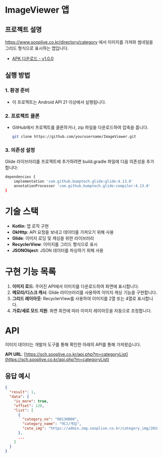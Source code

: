# ImageViewer 앱

## 프로젝트 설명

https://www.sooplive.co.kr/directory/category 에서 이미지를 가져와 썸네일을 그리드 형식으로 표시하는 앱입니다.
- [APK 다운로드 - v1.0.0](https://github.com/byeori-moon/ImageViewer/releases/tag/v1.0.0)


## 실행 방법

### 1. 환경 준비

- 이 프로젝트는 Android API 21 이상에서 실행됩니다.

### 2. 프로젝트 클론

- GitHub에서 프로젝트를 클론하거나, zip 파일을 다운로드하여 압축을 풉니다.
  ```bash
  git clone https://github.com/yourusername/ImageViewer.git

### 3. 의존성 설정
Glide 라이브러리를 프로젝트에 추가하려면 build.gradle 파일에 다음 의존성을 추가합니다:

  ```bash
  dependencies {
      implementation 'com.github.bumptech.glide:glide:4.13.0'
      annotationProcessor 'com.github.bumptech.glide:compiler:4.13.0'
  }
  ```


# 기술 스택

- **Kotlin**: 앱 로직 구현
- **OkHttp**: API 요청을 보내고 데이터를 가져오기 위해 사용
- **Glide**: 이미지 로딩 및 캐싱을 위한 라이브러리
- **RecyclerView**: 이미지를 그리드 형식으로 표시
- **JSONObject**: JSON 데이터를 파싱하기 위해 사용

# 구현 기능 목록

1. **이미지 로드**: 주어진 API에서 이미지를 다운로드하여 화면에 표시합니다.
2. **메모리/디스크 캐시**: Glide 라이브러리를 사용하여 이미지 캐싱 기능을 구현합니다.
3. **그리드 레이아웃**: RecyclerView를 사용하여 이미지를 2열 또는 4열로 표시합니다.
4. **가로/세로 모드 지원**: 화면 회전에 따라 이미지 레이아웃을 자동으로 조정합니다.

# API

이미지 데이터는 개발자 도구를 통해 확인한 아래의 API를 통해 가져왔습니다.

**API URL**: [https://sch.sooplive.co.kr/api.php?m=categoryList](https://sch.sooplive.co.kr/api.php?m=categoryList)

## 응답 예시

```json
{
  "result": 1,
  "data": {
    "is_more": true,
    "offset": 120,
    "list": [
      {
        "category_no": "00130000",
        "category_name": "태그/게임",
        "cate_img": "https://admin.img.sooplive.co.kr/category_img/2024/10/15/7849670d90c7abaa8.png"
      },
      ...
    ]
  }
}


